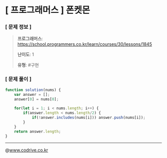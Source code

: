 # [ 프로그래머스 ] 폰켓몬

### [ 문제 정보 ]
> **프로그래머스**: https://school.programmers.co.kr/learn/courses/30/lessons/1845
> 
> **난이도**: 1
>
> **유형**: #구현


### [ 문제 풀이 ]
```JavaScript
function solution(nums) {
    var answer = [];
    answer[0] = nums[0];
    
    for(let i = 1; i < nums.length; i++) {
        if(answer.length < nums.length/2) {
            if(!answer.includes(nums[i])) answer.push(nums[i]);
        }
    }
    return answer.length;
}
```


---
@www.codrive.co.kr